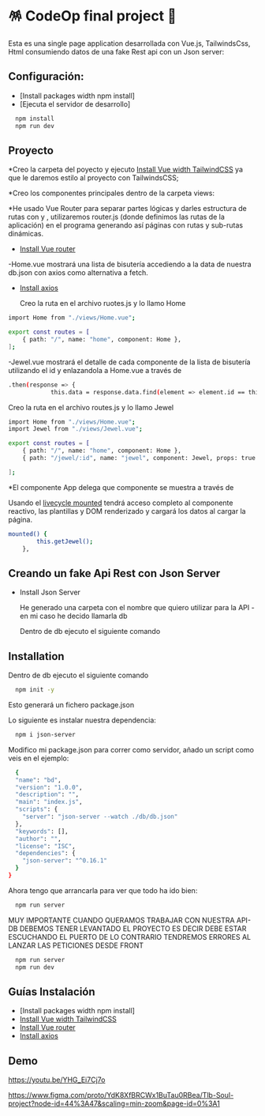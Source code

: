 
# 🪅 CodeOp final project 🎉

Esta es una single page application desarrollada con Vue.js, TailwindsCss, Html consumiendo datos de una fake Rest api con un Json server:

## Configuración:
- [Install packages width npm install]
- [Ejecuta el servidor de desarrollo]

```bash
  npm install
  npm run dev
```

## Proyecto
*Creo la carpeta del poyecto y ejecuto [Install Vue width TailwindCSS](https://tailwindcss.com/docs/guides/vite) ya que le daremos estilo al proyecto con TailwindsCSS;

*Creo los componentes principales dentro de la carpeta views:

*He usado Vue Router para separar partes lógicas y darles estructura de rutas con <RouterView> y <RouterLink>, utilizaremos router.js (donde definimos las rutas de la aplicación) en el programa generando así páginas con rutas y sub-rutas dinámicas.
- [Install Vue router](https://router.vuejs.org/installation.html)

-Home.vue mostrará una lista de bisutería accediendo a la data de nuestra db.json con axios como alternativa a fetch.
- [Install axios](https://www.npmjs.com/package/vue-axios)

  Creo la ruta en el archivo ruotes.js y lo llamo Home

```bash
import Home from "./views/Home.vue";

export const routes = [
    { path: "/", name: "home", component: Home },
];
```

-Jewel.vue mostrará el detalle de cada componente de la lista de bisutería utilizando el id  y enlazandola a Home.vue a través de <RouterLink>

```bash
.then(response => {
            this.data = response.data.find(element => element.id == this.id)
```

  Creo la ruta en el archivo routes.js y lo llamo Jewel

```bash
import Home from "./views/Home.vue";
import Jewel from "./views/Jewel.vue";

export const routes = [
    { path: "/", name: "home", component: Home },
    { path: "/jewel/:id", name: "jewel", component: Jewel, props: true },

];
```

*El componente App delega que componente se muestra a través de <RouterView>

Usando el [livecycle mounted](https://vuejs.org/guide/essentials/lifecycle.html) tendrá acceso completo al componente reactivo, las plantillas y DOM renderizado y cargará los datos al cargar la página.

```bash
mounted() {
        this.getJewel();
    },
```

## Creando un fake Api Rest con Json Server

- Install Json Server

    He generado una carpeta con el nombre que quiero utilizar para la API - en mi caso he decido llamarla db

    Dentro de db ejecuto el siguiente comando

## Installation

Dentro de db ejecuto el siguiente comando

```bash
  npm init -y
```
    
Esto generará un fichero package.json

Lo siguiente es instalar nuestra dependencia:

```bash
  npm i json-server
```

Modifico mi package.json para correr como servidor, añado un script como veis en el ejemplo:

```bash
  {
  "name": "bd",
  "version": "1.0.0",
  "description": "",
  "main": "index.js",
  "scripts": {
    "server": "json-server --watch ./db/db.json"
  },
  "keywords": [],
  "author": "",
  "license": "ISC",
  "dependencies": {
    "json-server": "^0.16.1"
  }
}
```

Ahora tengo que arrancarla para ver que todo ha ido bien:

```bash
  npm run server
```

MUY IMPORTANTE CUANDO QUERAMOS TRABAJAR CON NUESTRA API-DB DEBEMOS TENER LEVANTADO EL PROYECTO ES DECIR DEBE ESTAR ESCUCHANDO EL PUERTO DE LO CONTRARIO TENDREMOS ERRORES AL LANZAR LAS PETICIONES DESDE FRONT

```bash
  npm run server
  npm run dev
```
## Guías Instalación 
 - [Install packages width npm install]
 - [Install Vue width TailwindCSS](https://tailwindcss.com/docs/guides/vite)
 - [Install Vue router](https://router.vuejs.org/installation.html)
 - [Install axios](https://www.npmjs.com/package/vue-axios)
 
## Demo

https://youtu.be/YHG_Ei7Cj7o

https://www.figma.com/proto/YdK8XfBRCWx1BuTau0RBea/Tlb-Soul-project?node-id=44%3A47&scaling=min-zoom&page-id=0%3A1

